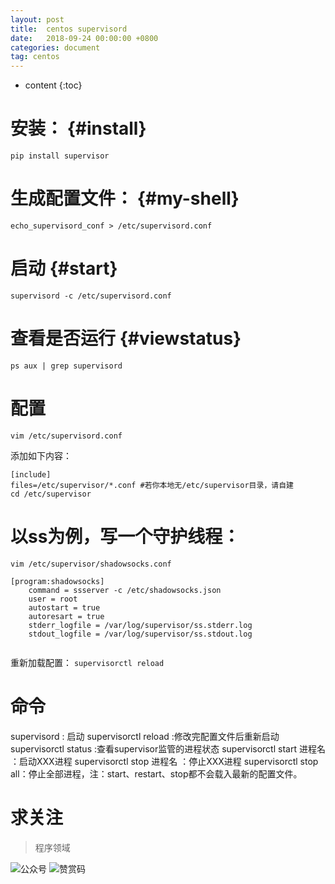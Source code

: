 ```yaml
---
layout: post
title:  centos supervisord
date:   2018-09-24 00:00:00 +0800
categories: document
tag: centos
---
```


* content
{:toc}


安装：			{#install}
===

`pip install supervisor `



生成配置文件：		{#my-shell}
===

`echo_supervisord_conf > /etc/supervisord.conf`


启动	    {#start}
===

`supervisord -c /etc/supervisord.conf`


查看是否运行 {#viewstatus}
===
`ps aux | grep supervisord`

配置 
===
`vim /etc/supervisord.conf` 

添加如下内容：

```
[include]
files=/etc/supervisor/*.conf #若你本地无/etc/supervisor目录，请自建
cd /etc/supervisor
```

以ss为例，写一个守护线程：
===

`vim /etc/supervisor/shadowsocks.conf`

```
[program:shadowsocks]
	command = ssserver -c /etc/shadowsocks.json
	user = root
	autostart = true
	autoresart = true
	stderr_logfile = /var/log/supervisor/ss.stderr.log
	stdout_logfile = /var/log/supervisor/ss.stdout.log
	
```
重新加载配置：
`supervisorctl reload`

命令 
===

supervisord : 启动
supervisorctl reload :修改完配置文件后重新启动
supervisorctl status :查看supervisor监管的进程状态 
supervisorctl start 进程名 ：启动XXX进程 
supervisorctl stop 进程名 ：停止XXX进程 
supervisorctl stop all：停止全部进程，注：start、restart、stop都不会载入最新的配置文件。


# 求关注
> 程序领域

![公众号](https://torgor.github.io/styles/images/my-public-ma.png)
![赞赏码](https://torgor.github.io/styles/images/my-zanshang-ma.jpg)
